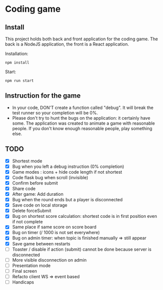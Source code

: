 # Coding game

## Install
This project holds both back and front application for the coding game.
The back is a NodeJS application, the front is a React application.

Installation:
```shell
npm install
```
Start:
```shell
npm run start
```

## Instruction for the game
- In your code, DON'T create a function called "debug". It will break the test runner so your completion will be 0%.
- Please don't try to hunt the bugs on the application: it certainly have some.
The application was created to animate a game with reasonable people.
If you don't know enough reasonable people, play something else.

## TODO
- [x] Shortest mode
- [x] Bug when you left a debug instruction (0% completion)
- [x] Game modes : icons + hide code length if not shortest
- [x] Code flask bug when scroll (invisible)
- [x] Confirm before submit
- [x] Share code
- [x] After game: Add duration
- [x] Bug when the round ends but a player is disconnected
- [x] Save code on local storage
- [x] Delete forceSubmit
- [x] Bug on shortest score calculation: shortest code is in first position even if not complete
- [x] Same place if same score on score board
- [x] Bug on timer (/ 1000 is not set everywhere)
- [x] Bug on admin timer: when topic is finished manually => still appear
- [x] Save game between restarts
- [ ] Toaster / disable if action (submit) cannot be done because server is disconnected
- [ ] More visible disconnection on admin
- [ ] Presentation mode
- [ ] Final screen
- [ ] Refacto client WS => event based
- [ ] Handicaps
